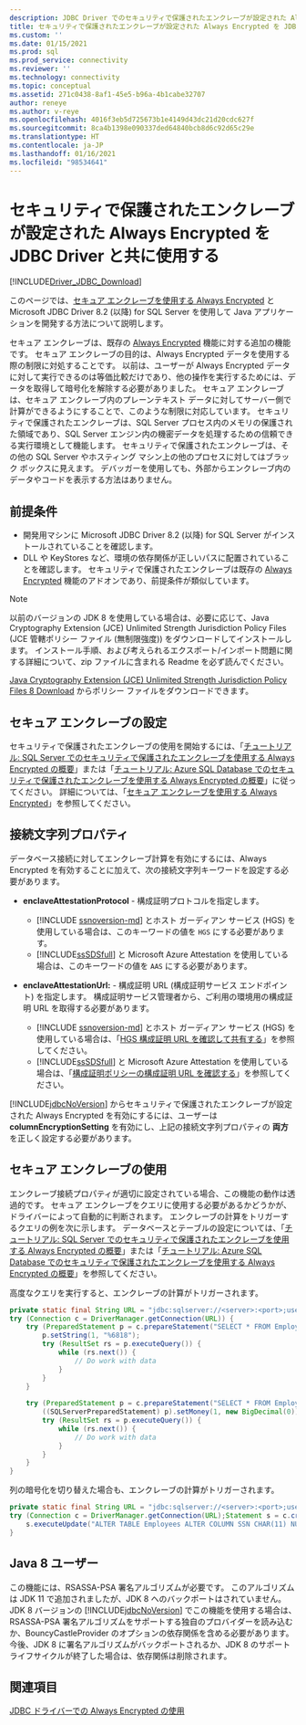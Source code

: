 ```yaml
---
description: JDBC Driver でのセキュリティで保護されたエンクレーブが設定された Always Encrypted の使用
title: セキュリティで保護されたエンクレーブが設定された Always Encrypted を JDBC Driver と共に使用する | Microsoft Docs
ms.custom: ''
ms.date: 01/15/2021
ms.prod: sql
ms.prod_service: connectivity
ms.reviewer: ''
ms.technology: connectivity
ms.topic: conceptual
ms.assetid: 271c0438-8af1-45e5-b96a-4b1cabe32707
author: reneye
ms.author: v-reye
ms.openlocfilehash: 4016f3eb5d725673b1e4149d43dc21d20cdc627f
ms.sourcegitcommit: 8ca4b1398e090337ded64840bcb8d6c92d65c29e
ms.translationtype: HT
ms.contentlocale: ja-JP
ms.lasthandoff: 01/16/2021
ms.locfileid: "98534641"
---
```

# <a name="using-always-encrypted-with-secure-enclaves-with-the-jdbc-driver"></a>セキュリティで保護されたエンクレーブが設定された Always Encrypted を JDBC Driver と共に使用する
[!INCLUDE[Driver_JDBC_Download](../../includes/driver_jdbc_download.md)]

このページでは、[セキュア エンクレーブを使用する Always Encrypted](../../relational-databases/security/encryption/always-encrypted-enclaves.md) と Microsoft JDBC Driver 8.2 (以降) for SQL Server を使用して Java アプリケーションを開発する方法について説明します。

セキュア エンクレーブは、既存の [Always Encrypted](../../relational-databases/security/encryption/always-encrypted-database-engine.md) 機能に対する追加の機能です。 セキュア エンクレーブの目的は、Always Encrypted データを使用する際の制限に対処することです。 以前は、ユーザーが Always Encrypted データに対して実行できるのは等価比較だけであり、他の操作を実行するためには、データを取得して暗号化を解除する必要がありました。 セキュア エンクレーブは、セキュア エンクレーブ内のプレーンテキスト データに対してサーバー側で計算ができるようにすることで、このような制限に対応しています。 セキュリティで保護されたエンクレーブは、SQL Server プロセス内のメモリの保護された領域であり、SQL Server エンジン内の機密データを処理するための信頼できる実行環境として機能します。 セキュリティで保護されたエンクレーブは、その他の SQL Server やホスティング マシン上の他のプロセスに対してはブラック ボックスに見えます。 デバッガーを使用しても、外部からエンクレーブ内のデータやコードを表示する方法はありません。

## <a name="prerequisites"></a>前提条件
- 開発用マシンに Microsoft JDBC Driver 8.2 (以降) for SQL Server がインストールされていることを確認します。
- DLL や KeyStores など、環境の依存関係が正しいパスに配置されていることを確認します。 セキュリティで保護されたエンクレーブは既存の [Always Encrypted](../../connect/jdbc/using-always-encrypted-with-the-jdbc-driver.md) 機能のアドオンであり、前提条件が類似しています。

> [!Note]
> 以前のバージョンの JDK 8 を使用している場合は、必要に応じて、Java Cryptography Extension (JCE) Unlimited Strength Jurisdiction Policy Files (JCE 管轄ポリシー ファイル (無制限強度)) をダウンロードしてインストールします。 インストール手順、および考えられるエクスポート/インポート問題に関する詳細について、zip ファイルに含まれる Readme を必ず読んでください。  
>
> [Java Cryptography Extension (JCE) Unlimited Strength Jurisdiction Policy Files 8 Download](https://www.oracle.com/technetwork/java/javase/downloads/jce8-download-2133166.html) からポリシー ファイルをダウンロードできます。

## <a name="setting-up-secure-enclaves"></a>セキュア エンクレーブの設定
セキュリティで保護されたエンクレーブの使用を開始するには、「[チュートリアル: SQL Server でのセキュリティで保護されたエンクレーブを使用する Always Encrypted の概要](../../relational-databases/security/tutorial-getting-started-with-always-encrypted-enclaves.md)」または「[チュートリアル: Azure SQL Database でのセキュリティで保護されたエンクレーブを使用する Always Encrypted の概要](/azure/azure-sql/database/always-encrypted-enclaves-getting-started)」に従ってください。 詳細については、「[セキュア エンクレーブを使用する Always Encrypted](../../relational-databases/security/encryption/always-encrypted-enclaves.md)」を参照してください。

## <a name="connection-string-properties"></a>接続文字列プロパティ

データベース接続に対してエンクレーブ計算を有効にするには、Always Encrypted を有効することに加えて、次の接続文字列キーワードを設定する必要があります。

- **enclaveAttestationProtocol** - 構成証明プロトコルを指定します。 
  - [!INCLUDE [ssnoversion-md](../../includes/ssnoversion-md.md)] とホスト ガーディアン サービス (HGS) を使用している場合は、このキーワードの値を `HGS` にする必要があります。
  - [!INCLUDE[ssSDSfull](../../includes/sssdsfull-md.md)] と Microsoft Azure Attestation を使用している場合は、このキーワードの値を `AAS` にする必要があります。

- **enclaveAttestationUrl:** - 構成証明 URL (構成証明サービス エンドポイント) を指定します。 構成証明サービス管理者から、ご利用の環境用の構成証明 URL を取得する必要があります。
  - [!INCLUDE [ssnoversion-md](../../includes/ssnoversion-md.md)] とホスト ガーディアン サービス (HGS) を使用している場合は、「[HGS 構成証明 URL を確認して共有する](../../relational-databases/security/encryption/always-encrypted-enclaves-host-guardian-service-deploy.md#step-6-determine-and-share-the-hgs-attestation-url)」を参照してください。
  - [!INCLUDE[ssSDSfull](../../includes/sssdsfull-md.md)] と Microsoft Azure Attestation を使用している場合は、「[構成証明ポリシーの構成証明 URL を確認する](/azure-sql/database/always-encrypted-enclaves-configure-attestation#determine-the-attestation-url-for-your-attestation-policy)」を参照してください。

[!INCLUDE[jdbcNoVersion](../../includes/jdbcnoversion_md.md)] からセキュリティで保護されたエンクレーブが設定された Always Encrypted を有効にするには、ユーザーは **columnEncryptionSetting** を有効にし、上記の接続文字列プロパティの **両方** を正しく設定する必要があります。

## <a name="working-with-secure-enclaves"></a>セキュア エンクレーブの使用
エンクレーブ接続プロパティが適切に設定されている場合、この機能の動作は透過的です。 セキュア エンクレーブをクエリに使用する必要があるかどうかが、ドライバーによって自動的に判断されます。 エンクレーブの計算をトリガーするクエリの例を次に示します。 データベースとテーブルの設定については、「[チュートリアル: SQL Server でのセキュリティで保護されたエンクレーブを使用する Always Encrypted の概要](../../relational-databases/security/tutorial-getting-started-with-always-encrypted-enclaves.md)」または「[チュートリアル: Azure SQL Database でのセキュリティで保護されたエンクレーブを使用する Always Encrypted の概要](/azure/azure-sql/database/always-encrypted-enclaves-getting-started)」を参照してください。


高度なクエリを実行すると、エンクレーブの計算がトリガーされます。
```java
private static final String URL = "jdbc:sqlserver://<server>:<port>;user=<username>;password=<password>;databaseName=ContosoHR;columnEncryptionSetting=enabled;enclaveAttestationUrl=<attestation-url>;enclaveAttestationProtocol=<attestation-protocol>;";
try (Connection c = DriverManager.getConnection(URL)) {
    try (PreparedStatement p = c.prepareStatement("SELECT * FROM Employees WHERE SSN LIKE ?")) {
        p.setString(1, "%6818");
        try (ResultSet rs = p.executeQuery()) {
            while (rs.next()) {
                // Do work with data
            }
        }
    }
    
    try (PreparedStatement p = c.prepareStatement("SELECT * FROM Employees WHERE SALARY > ?")) {
        ((SQLServerPreparedStatement) p).setMoney(1, new BigDecimal(0));
        try (ResultSet rs = p.executeQuery()) {
            while (rs.next()) {
                // Do work with data
            }
        }
    }
}
```

列の暗号化を切り替えた場合も、エンクレーブの計算がトリガーされます。
```java
private static final String URL = "jdbc:sqlserver://<server>:<port>;user=<username>;password=<password>;databaseName=ContosoHR;columnEncryptionSetting=enabled;enclaveAttestationUrl=<attestation-url>;enclaveAttestationProtocol=<attestation-protocol>;";
try (Connection c = DriverManager.getConnection(URL);Statement s = c.createStatement()) {
    s.executeUpdate("ALTER TABLE Employees ALTER COLUMN SSN CHAR(11) NULL WITH (ONLINE = ON)");
}
```

## <a name="java-8-users"></a>Java 8 ユーザー
この機能には、RSASSA-PSA 署名アルゴリズムが必要です。 このアルゴリズムは JDK 11 で追加されましたが、JDK 8 へのバックポートはされていません。 JDK 8 バージョンの [!INCLUDE[jdbcNoVersion](../../includes/jdbcnoversion_md.md)] でこの機能を使用する場合は、RSASSA-PSA 署名アルゴリズムをサポートする独自のプロバイダーを読み込むか、BouncyCastleProvider のオプションの依存関係を含める必要があります。 今後、JDK 8 に署名アルゴリズムがバックポートされるか、JDK 8 のサポート ライフサイクルが終了した場合は、依存関係は削除されます。

## <a name="see-also"></a>関連項目
[JDBC ドライバーでの Always Encrypted の使用](../../connect/jdbc/using-always-encrypted-with-the-jdbc-driver.md)  

